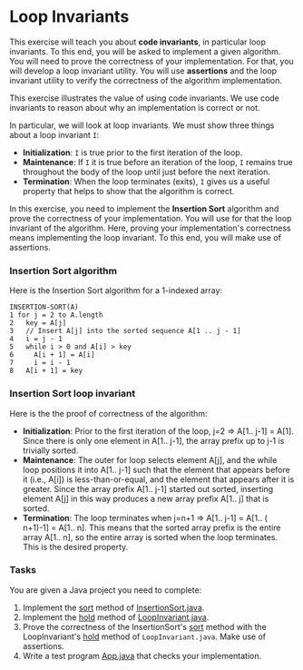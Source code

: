 # Loop Invariants
This exercise will teach you about **code invariants**, in particular loop invariants. To this end, you will be asked to implement a given algorithm. You will need to prove the correctness of your implementation. For that, you will develop a loop invariant utility. You will use **assertions** and the loop invariant utility to verify the correctness of the algorithm implementation.

This exercise illustrates the value of using code invariants. We use code invariants to reason about why an implementation is correct or not.

In particular, we will look at loop invariants. We must show three things about a loop invariant `I`:

- **Initialization**: `I` is true prior to the first iteration of the loop.
- **Maintenance**: If `I` it is true before an iteration of the loop, `I` remains true  throughout the body of the loop until just before the next iteration.
- **Termination**: When the loop terminates (exits), `I` gives us a useful property that helps to show that the algorithm is correct.

In this exercise, you need to implement the **Insertion Sort** algorithm and prove the correctness of your implementation. You will use for that the loop invariant of the algorithm. Here, proving your implementation's correctness means implementing the loop invariant. To this end, you will make use of assertions.

### Insertion Sort algorithm
Here is the Insertion Sort algorithm for a 1-indexed array:
```
INSERTION-SORT(A)
1 for j = 2 to A.length
2   key = A[j]
3   // Insert A[j] into the sorted sequence A[1 .. j - 1]
4   i = j - 1
5   while i > 0 and A[i] > key
6     A[i + 1] = A[i]
7     i = i - 1
8   A[i + 1] = key
```

### Insertion Sort loop invariant
Here is the the proof of correctness of the algorithm:

- **Initialization**: Prior to the first iteration of the loop, j=2 ⇒ A[1.. j-1] = A[1].  Since there is only one element in A[1.. j-1], the array prefix up to j-1 is trivially sorted.
- **Maintenance**: The outer for loop selects element A[j], and the while loop positions it into A[1.. j-1] such that the element that appears before it (i.e., A[i]) is less-than-or-equal, and the element that appears after it is greater. Since the array prefix A[1.. j-1] started out sorted, inserting element A[j] in this way produces a new array prefix A[1.. j] that is sorted.
- **Termination**: The loop terminates when j=n+1 ⇒ A[1.. j-1] = A[1.. ( n+1)-1] = A[1.. n]. This means that the sorted array prefix is the entire array A[1.. n], so the entire array is sorted when the loop terminates. This is the desired property.

### Tasks
You are given a Java project you need to complete:

1. Implement the [sort](src/main/java/InsertionSort.java#L6) method of [InsertionSort.java](src/main/java/InsertionSort.java).
2. Implement the [hold](src/main/java/LoopInvariant.java#L6) method of [LoopInvariant.java](src/main/java/LoopInvariant.java).
3. Prove the correctness of the InsertionSort's [sort](src/main/java/InsertionSort.java#L6) method with the LoopInvariant's [hold](src/main/java/LoopInvariant.java#L6) method of `LoopInvariant.java`. Make use of assertions.
4. Write a test program [App.java](src/main/java/App.java) that checks your implementation.

